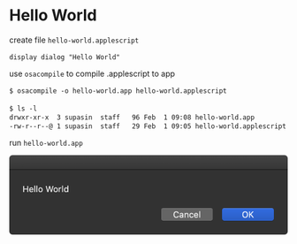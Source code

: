 # Hello World

create file `hello-world.applescript`

```
display dialog "Hello World"
```

use `osacompile` to compile .applescript to app

```
$ osacompile -o hello-world.app hello-world.applescript

$ ls -l
drwxr-xr-x  3 supasin  staff   96 Feb  1 09:08 hello-world.app
-rw-r--r--@ 1 supasin  staff   29 Feb  1 09:05 hello-world.applescript
```

run `hello-world.app`

![Hello World Dialog](images/hello-world.png)
